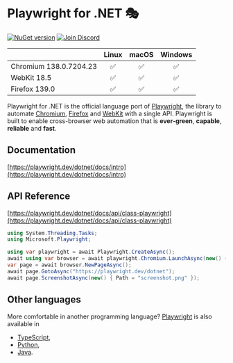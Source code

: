 # Playwright for .NET 🎭
[![NuGet version](https://img.shields.io/nuget/v/Microsoft.Playwright?color=%2345ba4b)](https://www.nuget.org/packages/Microsoft.Playwright) [![Join Discord](https://img.shields.io/badge/join-discord-infomational)](https://aka.ms/playwright/discord)

|          | Linux | macOS | Windows |
|   :---   | :---: | :---: | :---:   |
| Chromium <!-- GEN:chromium-version -->138.0.7204.23<!-- GEN:stop --> | ✅ | ✅ | ✅ |
| WebKit <!-- GEN:webkit-version -->18.5<!-- GEN:stop --> | ✅ | ✅ | ✅ |
| Firefox <!-- GEN:firefox-version -->139.0<!-- GEN:stop --> | ✅ | ✅ | ✅ |

Playwright for .NET is the official language port of [Playwright](https://playwright.dev), the library to automate [Chromium](https://www.chromium.org/Home), [Firefox](https://www.mozilla.org/en-US/firefox/new/) and [WebKit](https://webkit.org/) with a single API. Playwright is built to enable cross-browser web automation that is **ever-green**, **capable**, **reliable** and **fast**.

## Documentation

[https://playwright.dev/dotnet/docs/intro](https://playwright.dev/dotnet/docs/intro) 

## API Reference
[https://playwright.dev/dotnet/docs/api/class-playwright](https://playwright.dev/dotnet/docs/api/class-playwright)


```cs
using System.Threading.Tasks;
using Microsoft.Playwright;

using var playwright = await Playwright.CreateAsync();
await using var browser = await playwright.Chromium.LaunchAsync(new() { Headless = false });
var page = await browser.NewPageAsync();
await page.GotoAsync("https://playwright.dev/dotnet");
await page.ScreenshotAsync(new() { Path = "screenshot.png" });
```

## Other languages

More comfortable in another programming language? [Playwright](https://playwright.dev) is also available in
- [TypeScript](https://playwright.dev/docs/intro),
- [Python](https://playwright.dev/python/docs/intro),
- [Java](https://playwright.dev/java/docs/intro).
